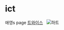 # ict

 애영s page
[트와이스](https://www.youtube.com/watch?v=V2hlQkVJZhE)  
![하트](https://static7.depositphotos.com/1063643/750/v/450/depositphotos_7509622-stock-illustration-heart-logo.jpg)  

